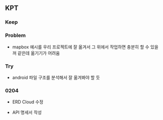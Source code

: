 ## KPT

### Keep

### Problem

- mapbox 예시를 우리 프로젝트에 잘 옮겨서 그 위에서 작업하면 충분히 할 수 있을꺼 같은데 옮기기가 어려움

### Try

- android 파일 구조를 분석해서 잘 옮겨봐야 할 듯

### 0204

- ERD Cloud 수정

- API 명세서 작성
